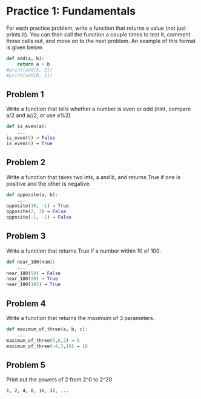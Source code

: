 

# Practice 1: Fundamentals

For each practice problem, write a function that returns a value (not just prints it). You can then call the function a couple times to test it, comment those calls out, and move on to the next problem. An example of this format is given below.

```python
def add(a, b):
    return a + b
#print(add(5, 2))
#print(add(8, 1))
```

## Problem 1

Write a function that tells whether a number is even or odd (hint, compare a/2 and a//2, or use a%2)

```python
def is_even(a):
    ...
is_even(5) → False
is_even(6) → True
```


## Problem 2

Write a function that takes two ints, a and b, and returns True if one is positive and the other is negative.

```python
def opposite(a, b):
    ...
opposite(10, -1) → True
opposite(2, 3) → False
opposite(-1, -1) → False
```

## Problem 3

Write a function that returns True if a number within 10 of 100.

```python
def near_100(num):
    ...
near_100(50) → False
near_100(99) → True
near_100(105) → True
```

## Problem 4

Write a function that returns the maximum of 3 parameters.

```python
def maximum_of_three(a, b, c):
    ...
maximum_of_three(5,6,2) → 6
maximum_of_three(-4,3,10) → 10
```

## Problem 5

Print out the powers of 2 from 2^0 to 2^20

`1, 2, 4, 8, 16, 32, ...`




